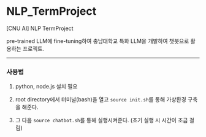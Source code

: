 # NLP_TermProject
[CNU AI] NLP TermProject

pre-trained LLM에 fine-tuning하여 충남대학교 특화 LLM을 개발하여 챗봇으로 활용하는 프로젝트.

---
### 사용법
1. python, node.js 설치 필요

2. root directory에서 터미널(bash)을 열고 ```source init.sh```를 통해 가상환경 구축을 해준다.

3. 그 다음 ```source chatbot.sh```를 통해 실행시켜준다. (초기 실행 시 시간이 조금 걸림)


